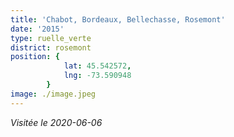 ```yaml
---
title: 'Chabot, Bordeaux, Bellechasse, Rosemont'
date: '2015'
type: ruelle_verte
district: rosemont
position: {
            lat: 45.542572,
            lng: -73.590948
        }
image: ./image.jpeg
---
```


_Visitée le 2020-06-06_